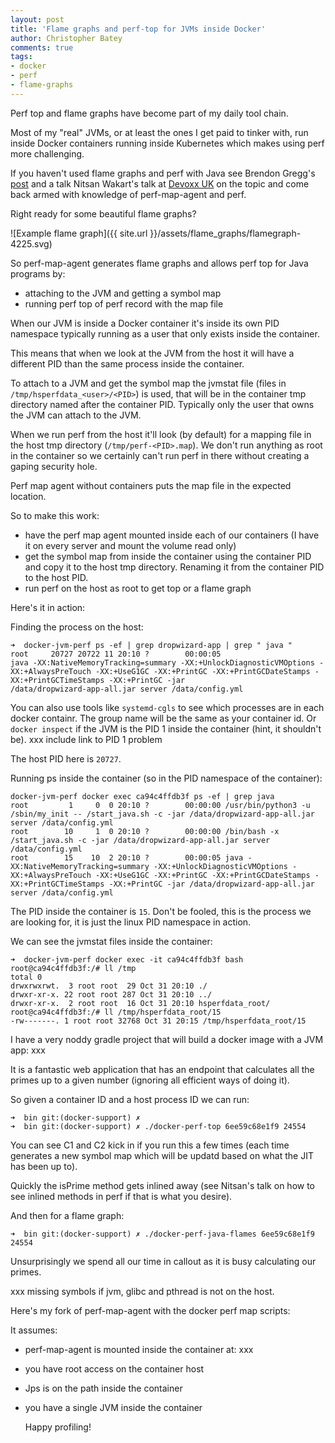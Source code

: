 ```yaml
---
layout: post
title: 'Flame graphs and perf-top for JVMs inside Docker'
author: Christopher Batey
comments: true
tags:
- docker
- perf
- flame-graphs
---
```


Perf top and flame graphs have become part of my daily tool chain.

Most of my "real" JVMs, or at least the ones I get paid to tinker with, run inside Docker containers running inside Kubernetes
which makes using perf more challenging.

If you haven't used flame graphs and perf with Java see Brendon Gregg's
[post](http://www.brendangregg.com/blog/2014-06-12/java-flame-graphs.html)
and a talk Nitsan Wakart's talk at [Devoxx UK](https://www.youtube.com/watch?v=7PkkxDaFDj8) on the topic and come back armed with
knowledge of perf-map-agent and perf.

Right ready for some beautiful flame graphs?

![Example flame graph]({{ site.url }}/assets/flame_graphs/flamegraph-4225.svg)

So perf-map-agent generates flame graphs and allows perf top for Java programs
by:

* attaching to the JVM and getting a symbol map
* running perf top of perf record with the map file

When our JVM is inside a Docker container it's inside its own PID namespace
typically running as a user that only exists inside the container.

This means that when we look at the JVM from
the host it will have a different PID than the same process inside the container.

To attach to a JVM and get the symbol map the jvmstat file (files in
`/tmp/hsperfdata_<user>/<PID>`) is used, that will
be in the container tmp directory named after the container PID. Typically only
the user that owns the JVM can attach to the JVM.

When we run perf from the host it'll look (by default) for a mapping file in the
host tmp directory (`/tmp/perf-<PID>.map`).  We don't run anything as root in the container so we
certainly can't run perf in there without creating a gaping security hole.

Perf map agent without containers puts the map file in the expected location.

So to make this work:

* have the perf map agent mounted inside each of our containers (I have it on
  every server and mount the volume read only)
* get the symbol map from inside the container using the container PID and copy it to the host tmp
  directory. Renaming it from the container PID to the host PID.
* run perf on the host as root to get top or a flame graph

Here's it in action:

Finding the process on the host:

```
➜  docker-jvm-perf ps -ef | grep dropwizard-app | grep " java "                                                                                                                                                   
root     20727 20722 11 20:10 ?        00:00:05 
java -XX:NativeMemoryTracking=summary -XX:+UnlockDiagnosticVMOptions -XX:+AlwaysPreTouch -XX:+UseG1GC -XX:+PrintGC -XX:+PrintGCDateStamps -XX:+PrintGCTimeStamps -XX:+PrintGC -jar 
/data/dropwizard-app-all.jar server /data/config.yml
```

You can also use tools like `systemd-cgls` to see which processes are in each
docker containr. The group name will be the same as your container id.
Or `docker inspect` if the JVM is the PID 1 inside the container (hint, it
shouldn't be). xxx include link to PID 1 problem

The host PID here is `20727`.

Running ps inside the container (so in the PID namespace of the container):

```
docker-jvm-perf docker exec ca94c4ffdb3f ps -ef | grep java                                                                                                                                                    
root         1     0  0 20:10 ?        00:00:00 /usr/bin/python3 -u /sbin/my_init -- /start_java.sh -c -jar /data/dropwizard-app-all.jar server /data/config.yml
root        10     1  0 20:10 ?        00:00:00 /bin/bash -x /start_java.sh -c -jar /data/dropwizard-app-all.jar server /data/config.yml
root        15    10  2 20:10 ?        00:00:05 java -XX:NativeMemoryTracking=summary -XX:+UnlockDiagnosticVMOptions -XX:+AlwaysPreTouch -XX:+UseG1GC -XX:+PrintGC -XX:+PrintGCDateStamps -XX:+PrintGCTimeStamps -XX:+PrintGC -jar /data/dropwizard-app-all.jar server /data/config.yml
```

The PID inside the container is `15`. Don't be fooled, this is the process we
are looking for, it is just the linux PID namespace in action.

We can see the jvmstat files inside the container:

```
➜  docker-jvm-perf docker exec -it ca94c4ffdb3f bash                                                                                                                                                              
root@ca94c4ffdb3f:/# ll /tmp
total 0
drwxrwxrwt.  3 root root  29 Oct 31 20:10 ./
drwxr-xr-x. 22 root root 287 Oct 31 20:10 ../
drwxr-xr-x.  2 root root  16 Oct 31 20:10 hsperfdata_root/
root@ca94c4ffdb3f:/# ll /tmp/hsperfdata_root/15 
-rw-------. 1 root root 32768 Oct 31 20:15 /tmp/hsperfdata_root/15
```

I have a very noddy gradle project that will build a docker image with 
a JVM app: xxx

It is a fantastic web application that has an endpoint that calculates all
the primes up to a given number (ignoring all efficient ways of doing it).

So given a container ID and a host process ID we can run:

```
➜  bin git:(docker-support) ✗                                                                           
➜  bin git:(docker-support) ✗ ./docker-perf-top 6ee59c68e1f9 24554     
```

You can see C1 and C2 kick in if you run this a few times (each time generates a
new symbol map which will be updatd based on what the JIT has been up to). 

Quickly the isPrime method gets inlined away (see Nitsan's talk on how to see
inlined methods in perf if that is what you desire).


And then for a flame graph:

```
➜  bin git:(docker-support) ✗ ./docker-perf-java-flames 6ee59c68e1f9 24554   
```

Unsurprisingly we spend all our time in callout as it is busy calculating our
primes.

xxx missing symbols if jvm, glibc and pthread is not on the host.


Here's my fork of perf-map-agent with the docker perf map scripts:

It assumes:

* perf-map-agent is mounted inside the container at: xxx
* you have root access on the container host
* Jps is on the path inside the container
* you have a single JVM inside the container

  Happy profiling!


